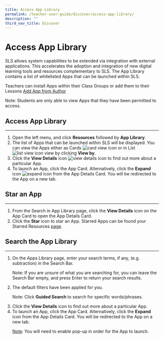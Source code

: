```yaml
---
title: Access App Library
permalink: /teacher-user-guide/discover/access-app-library/
description: ""
third_nav_title: Discover
---
```

<h1>Access App Library</h1>
    <p>SLS allows system capabilities to be extended via integration with external
      applications. This accelerates the adoption and integration of new digital
      learning tools and resources complementary to SLS. The App Library contains
      a list of whitelisted Apps that can be launched within SLS.
    </p>
    <p>
      Teachers can install Apps within their Class Groups or add them to their
      Lessons <a href="#">Add App from Author</a>
    </p>
    <p>Note: Students are only able to view Apps that they have been permitted to access.</p>
    <h2>Access App Library</h2>
    <hr>
    <ol>
      <li>Open the left menu, and click <strong>Resources</strong> followed by <strong>App Library</strong>.</li>
      <li>
        The list of Apps that can be launched within SLS will be displayed. You can
        view the Apps either as Cards <img alt="card view icon" src="Card.png"> or in
        List <img alt="list view icon" src="List.svg"> view by clicking
        <strong>View by</strong>.
      </li>
      <li>Click the <strong>View Details</strong> icon <img alt="view details icon" src="ViewDetails.svg"> to find out more about a particular App.</li>
      <li>
        To launch an App, click the App Card. Alternatively, click the <strong>Expand</strong> icon
        <img alt="expand icon" src="external-link.svg"> from the App Details Card. You
        will be redirected to the App on a new tab.
      </li>
    </ol>
    <h2>Star an App</h2>
    <hr>
    <ol>
      <li>
        From the Search in App Library page, click the <strong>View Details</strong>
        icon on the App Card to open the App Details Card.
      </li>
      <li>Click the <strong>Star</strong> icon to star an App. Starred Apps can be found your Starred Resources <a href="#">page</a>.</li>
    </ol>
    <h2>Search the App Library</h2>
    <hr>
    <ol>
      <li>
        On the Apps Library page, enter your search terms, if any, (e.g. subtraction)
        in the Search Bar.
        <p>Note: If you are unsure of what you are searching for, you can leave the Search Bar empty, and press Enter to return your search results.</p>
      </li>
      <li>
        The default filters have been applied for you.
        <p>Note: Click <strong>Guided Search</strong> to search for specific words/phrases.</p>
      </li>
      <li>
        Click the <strong>View Details</strong> icon to find out more about a particular
        App.
      </li>
      <li>
        To launch an App, click the App Card. Alternatively, click the <strong>Expand</strong>
        icon from the App Details Card. You will be redirected to the App on a new tab.
				<p><u>Note</u>: You will need to enable pop-up in order for the App to launch.</p>
      </li>
    </ol>